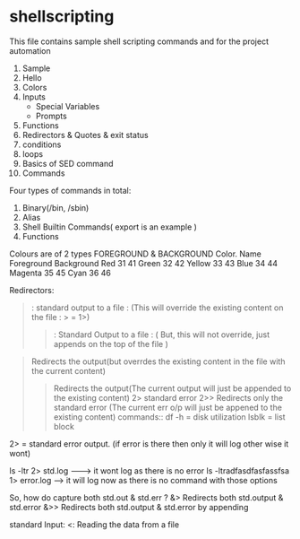 # shellscripting
This file contains sample shell scripting commands and for the project automation
1. Sample
2. Hello
3. Colors
4. Inputs
    - Special Variables
    - Prompts
5. Functions
6. Redirectors & Quotes & exit status
7. conditions
8. loops
9. Basics of SED command
10. Commands

Four types of commands in total:
1. Binary(/bin, /sbin)
2. Alias
3. Shell Builtin Commands( export is an example )
4. Functions

Colours are of 2 types FOREGROUND & BACKGROUND Color.
Name        Foreground      Background
Red             31              41
Green           32              42
Yellow          33              43
Blue            34              44
Magenta         35              45
Cyan            36              46

Redirectors:
> : standard output to a file : (This will override the existing content on the file : > = 1>)
>> : Standard Output to a file : ( But, this will not override, just appends on the top of the file )

> Redirects the output(but overrdes the existing content in the file with the current content)
>> Redirects the output(The current output will just be appended to the existing content)
2> standard error
2>> Redirects only the standard error (The current err o/p will just be appened to the existing content)
commands::
df -h = disk utilization
lsblk = list block

2> = standard error output. (if error is there then only it will log other wise it wont)

ls -ltr 2> std.log ---> it wont log as there is no error
ls -ltradfasdfasfassfsa 1> error.log  --> it will log now as there is no command with those options


So, how do capture both std.out & std.err ?
&> Redirects both std.output & std.error
&>> Redirects both std.output & std.error by appending

standard Input:
    <: Reading the data from a file


